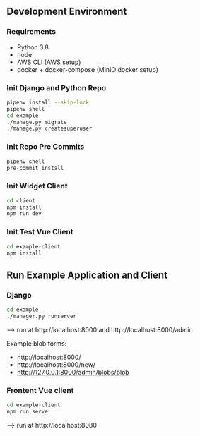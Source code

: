 ## Development Environment

### Requirements
 * Python 3.8
 * node
 * AWS CLI (AWS setup)
 * docker + docker-compose (MinIO docker setup)

### Init Django and Python Repo
```sh
pipenv install --skip-lock
pipenv shell
cd example
./manage.py migrate
./manage.py createsuperuser
```

### Init Repo Pre Commits
```sh
pipenv shell
pre-commit install
```

### Init Widget Client
```sh
cd client
npm install
npm run dev
```

### Init Test Vue Client
```sh
cd example-client
npm install
```


## Run Example Application and Client

### Django
```sh
cd example
./manager.py runserver
```
--> run at http://localhost:8000 and http://localhost:8000/admin

Example blob forms:
 * http://localhost:8000/
 * http://localhost:8000/new/
 * http://127.0.0.1:8000/admin/blobs/blob


### Frontent Vue client
```sh
cd example-client
npm run serve
```
--> run at http://localhost:8080
